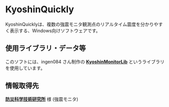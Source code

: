 # KyoshinQuickly
KyoshinQuicklyは、複数の強震モニタ観測点のリアルタイム震度を分かりやすく表示する、Windows向けソフトウェアです。
## 使用ライブラリ・データ等
このソフトには、ingen084 さん制作の **[KyoshinMonitorLib](https://github.com/ingen084/KyoshinMonitorLib)** というライブラリを使用しています。
## 情報取得先
**[防災科学技術研究所](https://www.bosai.go.jp/)** 様 (強震モニタ)

